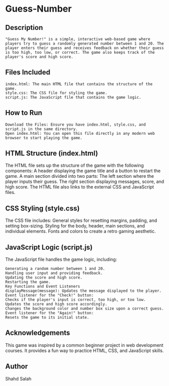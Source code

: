 # Guess-Number

## Description

    "Guess My Number!" is a simple, interactive web-based game where players try to guess a randomly generated number between 1 and 20. The player enters their guess and receives feedback on whether their guess is too high, too low, or correct. The game also keeps track of the player's score and high score.

## Files Included

    index.html: The main HTML file that contains the structure of the game.
    style.css: The CSS file for styling the game.
    script.js: The JavaScript file that contains the game logic.

## How to Run

    Download the Files: Ensure you have index.html, style.css, and script.js in the same directory.
    Open index.html: You can open this file directly in any modern web browser to start playing the game.

## HTML Structure (index.html)

The HTML file sets up the structure of the game with the following components:
A header displaying the game title and a button to restart the game.
A main section divided into two parts:
The left section where the player inputs their guess.
The right section displaying messages, score, and high score.
The HTML file also links to the external CSS and JavaScript files.

## CSS Styling (style.css)

The CSS file includes:
General styles for resetting margins, padding, and setting box-sizing.
Styling for the body, header, main sections, and individual elements.
Fonts and colors to create a retro gaming aesthetic.

## JavaScript Logic (script.js)

The JavaScript file handles the game logic, including:

    Generating a random number between 1 and 20.
    Handling user input and providing feedback.
    Updating the score and high score.
    Restarting the game.
    Key Functions and Event Listeners
    displayMessage(message): Updates the message displayed to the player.
    Event listener for the "Check!" button:
    Checks if the player's input is correct, too high, or too low.
    Updates the score and high score accordingly.
    Changes the background color and number box size upon a correct guess.
    Event listener for the "Again!" button:
    Resets the game to its initial state.

## Acknowledgements

This game was inspired by a common beginner project in web development courses. It provides a fun way to practice HTML, CSS, and JavaScript skills.

## Author

Shahd Salah
